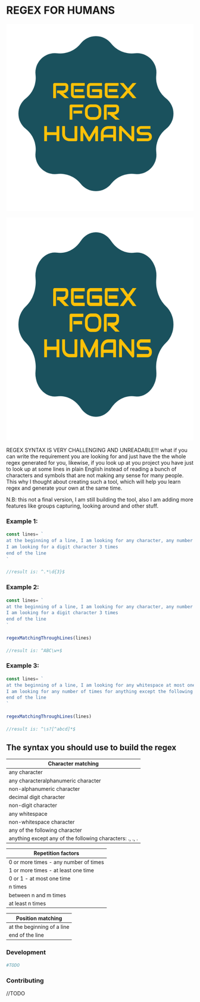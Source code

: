 # REGEX FOR HUMANS

![alt text](https://github.com/OthmaneBlial/Regex-For-Humans/blob/master/regexify.png)

<p align="center">
    <img src="https://github.com/OthmaneBlial/Regex-For-Humans/blob/master/Regex-logo.png" alt="Image" width="800" height="600" />
</p>


REGEX SYNTAX IS VERY CHALLENGING AND UNREADABLE!!! what if you can write the requirement you are looking for and just have the
the whole regex generated for you, likewise, if you look up at you project you have just to look up at some lines in plain English instead of reading a bunch of characters and symbols that are not making any sense for many people. This why I thought about creating such a tool, which will help you learn regex and generate your own at the same time.

N.B: this not a final version, I am still building the tool, also I am adding more features like groups capturing, looking around and other stuff.


### Example 1:

```js
const lines= `
at the beginning of a line, I am looking for any character, any number of times
I am looking for a digit character 3 times
end of the line
`

//result is: ^.*\d{3}$

```


### Example 2:

```js
const lines= `
at the beginning of a line, I am looking for any character, any number of times
I am looking for a digit character 3 times
end of the line
`

regexMatchingThroughLines(lines)

//result is: ^ABC\w+$

```

### Example 3:

```js
const lines= `
at the beginning of a line, I am looking for any whitespace at most one time
I am looking for any number of times for anything except the following characters: a, b, c, d
end of the line
`

regexMatchingThroughLines(lines)

//result is: ^\s?[^abcd]*$

```

## The syntax you should use to build the regex


Character matching |
---------- |
any character |
any characteralphanumeric character |
non-alphanumeric character |
decimal digit character |
non-digit character |
any whitespace |
non-whitespace character |
any of the following character |
anything except any of the following characters: ., ., . |

Repetition factors |
---------- |
0 or more times - any number of times |
1 or more times - at least one time |
0 or 1 - at most one time |
n times |
between n and m times |
at least n times |

Position matching |
---------- |
at the beginning of a line |
end of the line |



### Development

```bash
#TODO
```

### Contributing

//TODO
